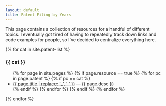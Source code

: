 ```yaml
---
layout: default
title: Patent Filing by Years
---
```


This page contains a collection of resources for a handful of
different topics. I eventually got tired of having to repeatedly track
down links and code examples for people, so I've decided to centralize
everything here.


{% for cat in site.patent-list %}
### {{ cat }}
<ul>
{% for page in site.pages %}
{% if page.resource == true %}
{% for pc in page.patent %}
{% if pc == cat %}
<li>
  <a href="{{ page.url }}">{{ page.title | replace: '_', ' ' }}</a> &mdash; {{ page.desc }}
</li>
{% endif %} <!-- cat-match-p -->
{% endfor %} <!-- page-category -->
{% endif %} <!-- resource-p -->
{% endfor %} <!-- page -->
</ul>
{% endfor %} <!-- cat -->
